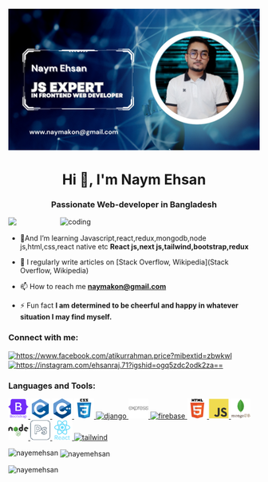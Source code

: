 ![logo](https://github.com/NayemEhsan/NayemEhsan/blob/main/Blue%20%26%20White%20Futuristic%20Gaming%20Youtube%20Thumbnail%20(1).jpg)



<h1 align="center">Hi 👋, I'm Naym Ehsan</h1>
<h3 align="center">Passionate Web-developer in Bangladesh</h3>
<img align = "right" alt="coding" width="400" src="https://ibb.co.com/RhLZ2YY"
<p align="left"> <img src="https://komarev.com/ghpvc/?username=nayemehsan&label=Profile%20views&color=0e75b6&style=flat" /> </p>

- 🌱And I’m learning Javascript,react,redux,mongodb,node js,html,css,react native etc **React js,next js,tailwind,bootstrap,redux**

- 📝 I regularly write articles on [Stack Overflow, Wikipedia](Stack Overflow, Wikipedia)

- 📫 How to reach me **naymakon@gmail.com**

- ⚡ Fun fact **I am determined to be cheerful and happy in whatever situation I may find myself.**

<h3 align="left">Connect with me:</h3>
<p align="left">
<a href="https://fb.com/https://www.facebook.com/atikurrahman.price?mibextid=zbwkwl" target="blank"><img align="center" src="https://raw.githubusercontent.com/rahuldkjain/github-profile-readme-generator/master/src/images/icons/Social/facebook.svg" alt="https://www.facebook.com/atikurrahman.price?mibextid=zbwkwl" height="30" width="40" /></a>
<a href="https://instagram.com/https://instagram.com/ehsanraj.71?igshid=ogq5zdc2odk2za==" target="blank"><img align="center" src="https://raw.githubusercontent.com/rahuldkjain/github-profile-readme-generator/master/src/images/icons/Social/instagram.svg" alt="https://instagram.com/ehsanraj.71?igshid=ogq5zdc2odk2za==" height="30" width="40" /></a>
</p>

<h3 align="left">Languages and Tools:</h3>
<p align="left"> <a href="https://getbootstrap.com" target="_blank" rel="noreferrer"> <img src="https://raw.githubusercontent.com/devicons/devicon/master/icons/bootstrap/bootstrap-plain-wordmark.svg" alt="bootstrap" width="40" height="40"/> </a> <a href="https://www.cprogramming.com/" target="_blank" rel="noreferrer"> <img src="https://raw.githubusercontent.com/devicons/devicon/master/icons/c/c-original.svg" alt="c" width="40" height="40"/> </a> <a href="https://www.w3schools.com/cpp/" target="_blank" rel="noreferrer"> <img src="https://raw.githubusercontent.com/devicons/devicon/master/icons/cplusplus/cplusplus-original.svg" alt="cplusplus" width="40" height="40"/> </a> <a href="https://www.w3schools.com/css/" target="_blank" rel="noreferrer"> <img src="https://raw.githubusercontent.com/devicons/devicon/master/icons/css3/css3-original-wordmark.svg" alt="css3" width="40" height="40"/> </a> <a href="https://www.djangoproject.com/" target="_blank" rel="noreferrer"> <img src="https://cdn.worldvectorlogo.com/logos/django.svg" alt="django" width="40" height="40"/> </a> <a href="https://expressjs.com" target="_blank" rel="noreferrer"> <img src="https://raw.githubusercontent.com/devicons/devicon/master/icons/express/express-original-wordmark.svg" alt="express" width="40" height="40"/> </a> <a href="https://firebase.google.com/" target="_blank" rel="noreferrer"> <img src="https://www.vectorlogo.zone/logos/firebase/firebase-icon.svg" alt="firebase" width="40" height="40"/> </a> <a href="https://www.w3.org/html/" target="_blank" rel="noreferrer"> <img src="https://raw.githubusercontent.com/devicons/devicon/master/icons/html5/html5-original-wordmark.svg" alt="html5" width="40" height="40"/> </a> <a href="https://developer.mozilla.org/en-US/docs/Web/JavaScript" target="_blank" rel="noreferrer"> <img src="https://raw.githubusercontent.com/devicons/devicon/master/icons/javascript/javascript-original.svg" alt="javascript" width="40" height="40"/> </a> <a href="https://www.mongodb.com/" target="_blank" rel="noreferrer"> <img src="https://raw.githubusercontent.com/devicons/devicon/master/icons/mongodb/mongodb-original-wordmark.svg" alt="mongodb" width="40" height="40"/> </a> <a href="https://nodejs.org" target="_blank" rel="noreferrer"> <img src="https://raw.githubusercontent.com/devicons/devicon/master/icons/nodejs/nodejs-original-wordmark.svg" alt="nodejs" width="40" height="40"/> </a> <a href="https://www.photoshop.com/en" target="_blank" rel="noreferrer"> <img src="https://raw.githubusercontent.com/devicons/devicon/master/icons/photoshop/photoshop-line.svg" alt="photoshop" width="40" height="40"/> </a> <a href="https://reactjs.org/" target="_blank" rel="noreferrer"> <img src="https://raw.githubusercontent.com/devicons/devicon/master/icons/react/react-original-wordmark.svg" alt="react" width="40" height="40"/> </a> <a href="https://tailwindcss.com/" target="_blank" rel="noreferrer"> <img src="https://www.vectorlogo.zone/logos/tailwindcss/tailwindcss-icon.svg" alt="tailwind" width="40" height="40"/> </a> </p>

<p><img align="left" src="https://github-readme-stats.vercel.app/api/top-langs?username=nayemehsan&show_icons=true&locale=en&layout=compact" alt="nayemehsan" /></p>

<p>&nbsp;<img align="center" src="https://github-readme-stats.vercel.app/api?username=nayemehsan&show_icons=true&locale=en" alt="nayemehsan" /></p>

<p><img align="center" src="https://github-readme-streak-stats.herokuapp.com/?user=nayemehsan&" alt="nayemehsan" /></p>
